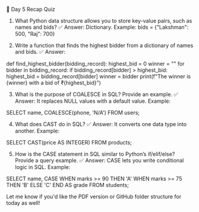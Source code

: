 🧠 Day 5 Recap Quiz

1. What Python data structure allows you to store key-value pairs, such as names and bids?
✅ Answer: Dictionary.
Example: bids = {"Lakshman": 500, "Raj": 700}

2. Write a function that finds the highest bidder from a dictionary of names and bids.
✅ Answer:

def find_highest_bidder(bidding_record):
    highest_bid = 0
    winner = ""
    for bidder in bidding_record:
        if bidding_record[bidder] > highest_bid:
            highest_bid = bidding_record[bidder]
            winner = bidder
    print(f"The winner is {winner} with a bid of ₹{highest_bid}")

3. What is the purpose of COALESCE in SQL? Provide an example.
✅ Answer: It replaces NULL values with a default value.
Example:

SELECT name, COALESCE(phone, 'N/A') FROM users;

4. What does CAST do in SQL?
✅ Answer: It converts one data type into another.
Example:

SELECT CAST(price AS INTEGER) FROM products;

5. How is the CASE statement in SQL similar to Python’s if/elif/else? Provide a query example.
✅ Answer: CASE lets you write conditional logic in SQL.
Example:

SELECT name,
       CASE 
           WHEN marks >= 90 THEN 'A'
           WHEN marks >= 75 THEN 'B'
           ELSE 'C'
       END AS grade
FROM students;

Let me know if you'd like the PDF version or GitHub folder structure for today as well!
